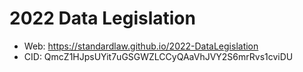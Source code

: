 # 2022 Data Legislation

* Web: https://standardlaw.github.io/2022-DataLegislation 
* CID: QmcZ1HJpsUYit7uGSGWZLCCyQAaVhJVY2S6mrRvs1cviDU
